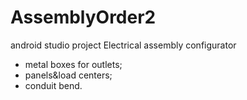 # AssemblyOrder2
android studio project
Electrical assembly configurator
- metal boxes for outlets;
- panels&load centers;
- conduit bend.

